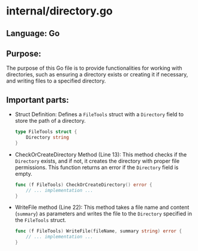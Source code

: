 # internal/directory.go
## Language: Go
## Purpose:
The purpose of this Go file is to provide functionalities for working with directories, such as ensuring a directory exists or creating it if necessary, and writing files to a specified directory.

## Important parts:
- Struct Definition: Defines a `FileTools` struct with a `Directory` field to store the path of a directory.
  ```go
  type FileTools struct {
      Directory string
  }
  ```

- CheckOrCreateDirectory Method (Line 13): This method checks if the `Directory` exists, and if not, it creates the directory with proper file permissions. This function returns an error if the `Directory` field is empty.
  ```go
  func (f FileTools) CheckOrCreateDirectory() error {
      // ... implementation ...
  }
  ```

- WriteFile method (Line 22): This method takes a file name and content (`summary`) as parameters and writes the file to the `Directory` specified in the `FileTools` struct.
  ```go
  func (f FileTools) WriteFile(fileName, summary string) error {
      // ... implementation ...
  }
  ```